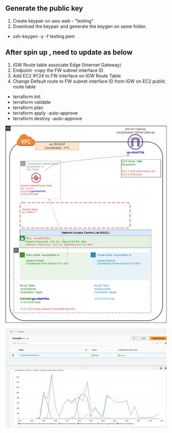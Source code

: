 ## Generate the public key


1. Create keypair on aws web - "testing"
2. Download the keypair and generate the keygen on same folder.
  - ssh-keygen -y -f testing.pem

## After spin up , need to update as below

1. IGW Route table associate Edge (Internet Gateway)
2. Endpoint -copy the FW subnet interface ID
3. Add EC2 IP/24 to FW interface on IGW Route Table
4. Change Default route to FW subnet interface ID from IGW on EC2 public route table

  - terraform init
  - terraform validate
  - terraform plan
  - terraform apply -auto-approve
  - terraform destroy -auto-approve
  
![header image](cloudideastar_nfw.jpg)

![header image](AWS_NFW.png)
